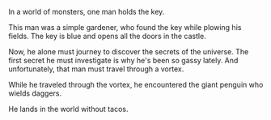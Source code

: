 
In a world of monsters, one man holds the key.

This man was a simple gardener, who found the key while plowing his fields.  The key is blue and opens all the doors in the castle. 

Now, he alone must journey to discover the secrets of the universe.  The first secret he must investigate is why he's been so gassy lately.  And unfortunately, that man must travel through a vortex.

While he traveled through the vortex, he encountered the giant penguin who wields daggers.

He lands in the world without tacos.
